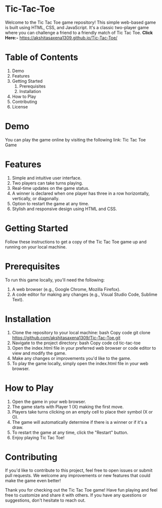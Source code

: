 # Tic-Tac-Toe

Welcome to the Tic Tac Toe game repository! This simple web-based game is built using HTML, CSS, and JavaScript. It's a classic two-player game where you can challenge a friend to a friendly match of Tic Tac Toe.
**Click Here:-** https://akshitasaxena1309.github.io/Tic-Tac-Toe/

# Table of Contents
1. Demo
2. Features
3. Getting Started
   1. Prerequisites
   2. Installation
4. How to Play
5. Contributing
6. License

# Demo
You can play the game online by visiting the following link: Tic Tac Toe Game

# Features
1. Simple and intuitive user interface.
2. Two players can take turns playing.
3. Real-time updates on the game status.
4. A winner is declared when one player has three in a row horizontally, vertically, or diagonally.
5. Option to restart the game at any time.
6. Stylish and responsive design using HTML and CSS.

# Getting Started
Follow these instructions to get a copy of the Tic Tac Toe game up and running on your local machine.

# Prerequisites
To run this game locally, you'll need the following:

1. A web browser (e.g., Google Chrome, Mozilla Firefox).
2. A code editor for making any changes (e.g., Visual Studio Code, Sublime Text).

# Installation
1. Clone the repository to your local machine:
   bash
   Copy code
   git clone https://github.com/akshitasaxena1309/Tic-Tac-Toe.git
2. Navigate to the project directory:
   bash
   Copy code
   cd tic-tac-toe
3. Open the index.html file in your preferred web browser or code editor to view and modify the game.
4. Make any changes or improvements you'd like to the game.
5. To play the game locally, simply open the index.html file in your web browser.

# How to Play
1. Open the game in your web browser.
2. The game starts with Player 1 (X) making the first move.
3. Players take turns clicking on an empty cell to place their symbol (X or O).
4. The game will automatically determine if there is a winner or if it's a draw.
5. To restart the game at any time, click the "Restart" button.
6. Enjoy playing Tic Tac Toe!

# Contributing
If you'd like to contribute to this project, feel free to open issues or submit pull requests. We welcome any improvements or new features that could make the game even better!

Thank you for checking out the Tic Tac Toe game! Have fun playing and feel free to customize and share it with others. If you have any questions or suggestions, don't hesitate to reach out.
